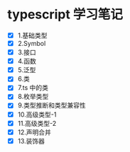 # typescript 学习笔记

- [x] 1.基础类型
- [x] 2.Symbol
- [x] 3.接口
- [x] 4.函数
- [x] 5.泛型
- [x] 6.类
- [x] 7.ts 中的类
- [x] 8.枚举类型
- [x] 9.类型推断和类型兼容性
- [x] 10.高级类型-1
- [x] 11.高级类型-2
- [x] 12.声明合并
- [x] 13.装饰器

